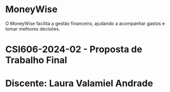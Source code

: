 # MoneyWise
O MoneyWise facilita a gestão financeira, ajudando a acompanhar gastos e tomar melhores decisões.
# CSI606-2024-02 - Proposta de Trabalho Final
# Discente: Laura Valamiel Andrade
